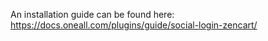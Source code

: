 An installation guide can be found here:
https://docs.oneall.com/plugins/guide/social-login-zencart/
